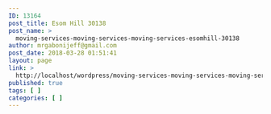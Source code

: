 ```yaml
---
ID: 13164
post_title: Esom Hill 30138
post_name: >
  moving-services-moving-services-moving-services-esomhill-30138
author: mrgabonijeff@gmail.com
post_date: 2018-03-28 01:51:41
layout: page
link: >
  http://localhost/wordpress/moving-services-moving-services-moving-services-esomhill-30138/
published: true
tags: [ ]
categories: [ ]
---
```


